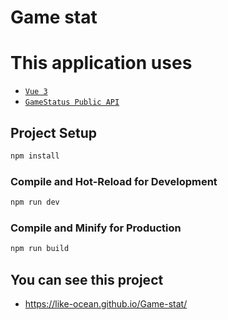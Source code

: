 # Game stat

# This application uses
-   [`Vue 3`](https://v3.ru.vuejs.org/ "`vue`")
-   [`GameStatus Public API`](https://gamestatus.info/ "`GameStatus Public API`")


## Project Setup

```sh
npm install
```

### Compile and Hot-Reload for Development

```sh
npm run dev
```

### Compile and Minify for Production

```sh
npm run build
```
## You can see this project
- https://like-ocean.github.io/Game-stat/
